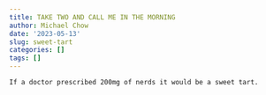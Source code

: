 ```yaml
---
title: TAKE TWO AND CALL ME IN THE MORNING
author: Michael Chow
date: '2023-05-13'
slug: sweet-tart
categories: []
tags: []
---
```


```raw
If a doctor prescribed 200mg of nerds it would be a sweet tart.
```
